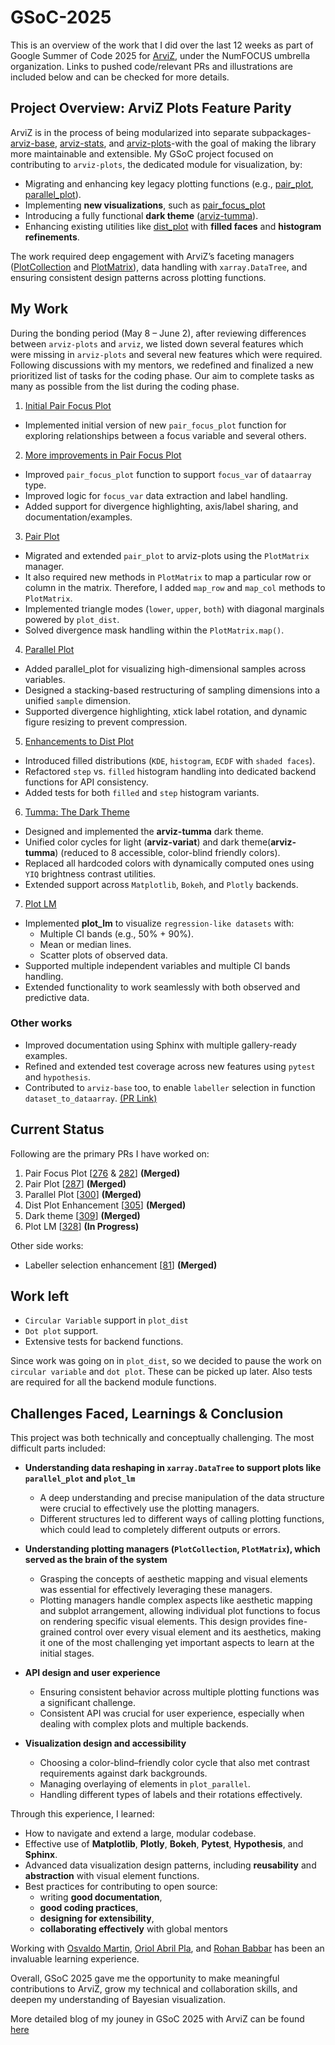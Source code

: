 # GSoC-2025 

This is an overview of the work that I did over the last 12 weeks as part of Google Summer of Code 2025 for [ArviZ](https://python.arviz.org/en/stable/), under the NumFOCUS umbrella organization. Links to pushed code/relevant PRs and illustrations are included below and can be checked for more details.

## Project Overview: ArviZ Plots Feature Parity

ArviZ is in the process of being modularized into separate subpackages- [arviz-base](https://github.com/arviz-devs/arviz-base), [arviz-stats](https://github.com/arviz-devs/arviz-stats), and [arviz-plots](https://github.com/arviz-devs/arviz-plots)-with the goal of making the library more maintainable and extensible. My GSoC project focused on contributing to `arviz-plots`, the dedicated module for visualization, by:
- Migrating and enhancing key legacy plotting functions (e.g., [pair_plot](https://github.com/arviz-devs/arviz-plots/blob/main/src/arviz_plots/plots/pair_plot.py), [parallel_plot](https://github.com/arviz-devs/arviz-plots/blob/main/src/arviz_plots/plots/parallel_plot.py)).
- Implementing **new visualizations**, such as [pair_focus_plot](https://github.com/arviz-devs/arviz-plots/blob/main/src/arviz_plots/plots/pair_focus_plot.py)
- Introducing a fully functional **dark theme** ([arviz-tumma](https://github.com/arviz-devs/arviz-plots/blob/main/src/arviz_plots/styles/arviz-tumma.mplstyle)).
- Enhancing existing utilities like [dist_plot](https://github.com/arviz-devs/arviz-plots/blob/main/src/arviz_plots/plots/dist_plot.py) with **filled faces** and **histogram refinements**.

The work required deep engagement with ArviZ’s faceting managers ([PlotCollection](https://github.com/arviz-devs/arviz-plots/blob/main/src/arviz_plots/plot_collection.py) and [PlotMatrix](https://github.com/arviz-devs/arviz-plots/blob/main/src/arviz_plots/plot_matrix.py)), data handling with `xarray.DataTree`, and ensuring consistent design patterns across plotting functions.

## My Work

During the bonding period (May 8 – June 2), after reviewing differences between `arviz-plots` and `arviz`, we listed down several features which were missing in `arviz-plots` and several new features which were required. Following discussions with my mentors, we redefined and finalized a new prioritized list of tasks for the coding phase. Our aim to complete tasks as many as possible from the list during the coding phase.

1. [Initial Pair Focus Plot](https://github.com/arviz-devs/arviz-plots/pull/276)
- Implemented initial version of new `pair_focus_plot` function for exploring relationships between a focus variable and several others.

2. [More improvements in Pair Focus Plot](https://github.com/arviz-devs/arviz-plots/pull/282)
- Improved `pair_focus_plot` function to support `focus_var` of `dataarray` type.
- Improved logic for `focus_var` data extraction and label handling.
- Added support for divergence highlighting, axis/label sharing, and documentation/examples.

3. [Pair Plot](https://github.com/arviz-devs/arviz-plots/pull/287)
- Migrated and extended `pair_plot` to arviz-plots using the `PlotMatrix` manager.
- It also required new methods in `PlotMatrix` to map a particular row or column in the matrix. Therefore, I added `map_row` and `map_col` methods to `PlotMatrix`.
- Implemented triangle modes (`lower`, `upper`, `both`) with diagonal marginals powered by `plot_dist`.
- Solved divergence mask handling within the `PlotMatrix.map()`.

4. [Parallel Plot](https://github.com/arviz-devs/arviz-plots/pull/300)

- Added parallel_plot for visualizing high-dimensional samples across variables.
- Designed a stacking-based restructuring of sampling dimensions into a unified `sample` dimension.
- Supported divergence highlighting, xtick label rotation, and dynamic figure resizing to prevent compression.

5. [Enhancements to Dist Plot](https://github.com/arviz-devs/arviz-plots/pull/305)

- Introduced filled distributions (`KDE`, `histogram`, `ECDF` with `shaded faces`).
- Refactored `step` vs. `filled` histogram handling into dedicated backend functions for API consistency.
- Added tests for both `filled` and `step` histogram variants.

6. [Tumma: The Dark Theme](https://github.com/arviz-devs/arviz-plots/pull/309)

- Designed and implemented the **arviz-tumma** dark theme.
- Unified color cycles for light (**arviz-variat**) and dark theme(**arviz-tumma**) (reduced to 8 accessible, color-blind friendly colors).
- Replaced all hardcoded colors with dynamically computed ones using `YIQ` brightness contrast utilities.
- Extended support across `Matplotlib`, `Bokeh`, and `Plotly` backends.

7. [Plot LM](https://github.com/arviz-devs/arviz-plots/pull/328)

- Implemented **plot_lm** to visualize `regression-like datasets` with:
    - Multiple CI bands (e.g., 50% + 90%).
    - Mean or median lines.
    - Scatter plots of observed data.
- Supported multiple independent variables and multiple CI bands handling.
- Extended functionality to work seamlessly with both observed and predictive data.

### Other works 
- Improved documentation using Sphinx with multiple gallery-ready examples.
- Refined and extended test coverage across new features using `pytest` and `hypothesis`.
- Contributed to `arviz-base` too, to enable `labeller` selection in function `dataset_to_dataarray`. [(PR Link)](https://github.com/arviz-devs/arviz-base/pull/81)

## Current Status

Following are the primary PRs I have worked on:

1. Pair Focus Plot [[276](https://github.com/arviz-devs/arviz-plots/pull/276) & [282](https://github.com/arviz-devs/arviz-plots/pull/282)] **(Merged)**
2. Pair Plot [[287](https://github.com/arviz-devs/arviz-plots/pull/287)] **(Merged)**
3. Parallel Plot [[300](https://github.com/arviz-devs/arviz-plots/pull/300)] **(Merged)**
4. Dist Plot Enhancement [[305](https://github.com/arviz-devs/arviz-plots/pull/305)] **(Merged)**
5. Dark theme [[309](https://github.com/arviz-devs/arviz-plots/pull/309)] **(Merged)**
6. Plot LM [[328](https://github.com/arviz-devs/arviz-plots/pull/328)] **(In Progress)**

Other side works:
- Labeller selection enhancement [[81](https://github.com/arviz-devs/arviz-base/pull/81)] **(Merged)**


## Work left

- `Circular Variable` support in `plot_dist`
- `Dot plot` support.
- Extensive tests for backend functions. 

Since work was going on in `plot_dist`, so we decided to pause the work on `circular variable` and `dot plot`. These can be picked up later. Also tests are required for all the backend module functions.

## Challenges Faced, Learnings & Conclusion

This project was both technically and conceptually challenging. The most difficult parts included:

- **Understanding data reshaping in `xarray.DataTree` to support plots like `parallel_plot` and `plot_lm`**
  - A deep understanding and precise manipulation of the data structure were crucial to effectively use the plotting managers.
  - Different structures led to different ways of calling plotting functions, which could lead to completely different outputs or errors.  

- **Understanding plotting managers (`PlotCollection`, `PlotMatrix`), which served as the brain of the system**
  - Grasping the concepts of aesthetic mapping and visual elements was essential for effectively leveraging these managers.
  - Plotting managers handle complex aspects like aesthetic mapping and subplot arrangement, allowing individual plot functions to focus on rendering specific visual elements. This design provides fine-grained control over every visual element and its aesthetics, making it one of the most challenging yet important aspects to learn at the initial stages.  

- **API design and user experience**
  - Ensuring consistent behavior across multiple plotting functions was a significant challenge.
  - Consistent API was crucial for user experience, especially when dealing with complex plots and multiple backends.  

- **Visualization design and accessibility**
  - Choosing a color-blind–friendly color cycle that also met contrast requirements against dark backgrounds.  
  - Managing overlaying of elements in `plot_parallel`.  
  - Handling different types of labels and their rotations effectively.  

Through this experience, I learned:
- How to navigate and extend a large, modular codebase.
- Effective use of **Matplotlib**, **Plotly**, **Bokeh**, **Pytest**, **Hypothesis**, and **Sphinx**.
- Advanced data visualization design patterns, including **reusability** and **abstraction** with visual element functions.
- Best practices for contributing to open source:
    - writing **good documentation**, 
    - **good coding practices**, 
    - **designing for extensibility**, 
    - **collaborating effectively** with global mentors

Working with [Osvaldo Martin](https://github.com/aloctavodia), [Oriol Abril Pla](https://github.com/OriolAbril), and [Rohan Babbar](https://github.com/rohanbabbar04) has been an invaluable learning experience.

Overall, GSoC 2025 gave me the opportunity to make meaningful contributions to ArviZ, grow my technical and collaboration skills, and deepen my understanding of Bayesian visualization.

More detailed blog of my jouney in GSoC 2025 with ArviZ can be found [here](https://the-broken-keyboard.github.io/posts/gsoc/)


